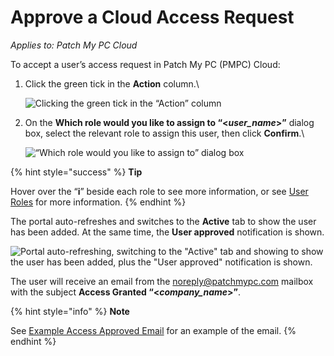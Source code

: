 # Approve a Cloud Access Request

_Applies to: Patch My PC Cloud_

To accept a user’s access request in Patch My PC (PMPC) Cloud:

1.  Click the green tick in the **Action** column.\


    ![Clicking the green tick in the “Action” column](../../../../_images/image%20%28619%29.png%20"Clicking%20the%20green%20tick%20in%20the%20\"Action\"%20column")


2.  On the **Which role would you like to assign to “<**_**user\_name**_**>”** dialog box, select the relevant role to assign this user, then click **Confirm**.\


    ![“Which role would you like to assign to” dialog box](../../../../_images/image%20%28620%29.png%20"\"Which%20role%20would%20you%20like%20to%20assign%20to\"%20dialog%20box")

{% hint style="success" %}
**Tip**

Hover over the “**i**” beside each role to see more information, or see [User Roles](../cloud-user-roles-reference.md) for more information.
{% endhint %}

The portal auto-refreshes and switches to the **Active** tab to show the user has been added. At the same time, the **User approved** notification is shown.

![Portal auto-refreshing, switching to the &#x22;Active&#x22; tab and showing to show the user has been added, plus the &#x22;User approved&#x22; notification is shown.](../../../../_images/image%20%28622%29.png%20"Portal%20auto-refreshing,%20switching%20to%20the%20&#x22;Active&#x22;%20tab%20and%20showing%20to%20show%20the%20user%20has%20been%20added,%20plus%20the%20&#x22;User%20approved&#x22;%20notification%20is%20shown.")

The user will receive an email from the [noreply@patchmypc.com](mailto:noreply@patchmypc.com) mailbox with the subject **Access Granted “<**_**company\_name**_**>”**.

{% hint style="info" %}
**Note**

See [Example Access Approved Email](../../../cloud-reference/cloud-email-reference/example-cloud-access-approved-email.md) for an example of the email.
{% endhint %}
